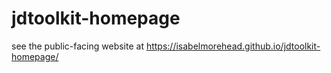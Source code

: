 # jdtoolkit-homepage


see the public-facing website at https://isabelmorehead.github.io/jdtoolkit-homepage/
